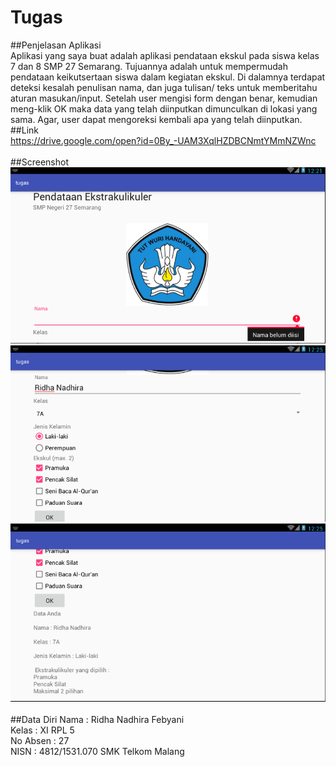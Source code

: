 # Tugas
##Penjelasan Aplikasi<br>
  Aplikasi yang saya buat adalah aplikasi pendataan ekskul pada siswa kelas 7 dan 8 SMP 27 Semarang. 
  Tujuannya adalah untuk mempermudah pendataan keikutsertaan siswa dalam kegiatan ekskul. Di dalamnya terdapat 
  deteksi kesalah penulisan nama, dan juga tulisan/ teks untuk memberitahu aturan masukan/input.
  Setelah user mengisi form dengan benar, kemudian meng-klik OK maka data yang telah diinputkan dimunculkan di lokasi yang sama.
  Agar, user dapat mengoreksi kembali apa yang telah diinputkan.<br>
##Link<br>
https://drive.google.com/open?id=0By_-UAM3XqlHZDBCNmtYMmNZWnc<br><br>
##Screenshot
![Screenshot 1](https://github.com/ridhanadhirafebyani/tugas/blob/master/1.PNG)<br>
![Screenshot 2](https://github.com/ridhanadhirafebyani/tugas/blob/master/2.PNG)<br>
![Screenshot 3](https://github.com/ridhanadhirafebyani/tugas/blob/master/3.PNG)<br><br>
##Data Diri
Nama : Ridha Nadhira Febyani <br>
Kelas : XI RPL 5<br>
No Absen : 27<br>
NISN : 4812/1531.070
SMK Telkom Malang<br>
